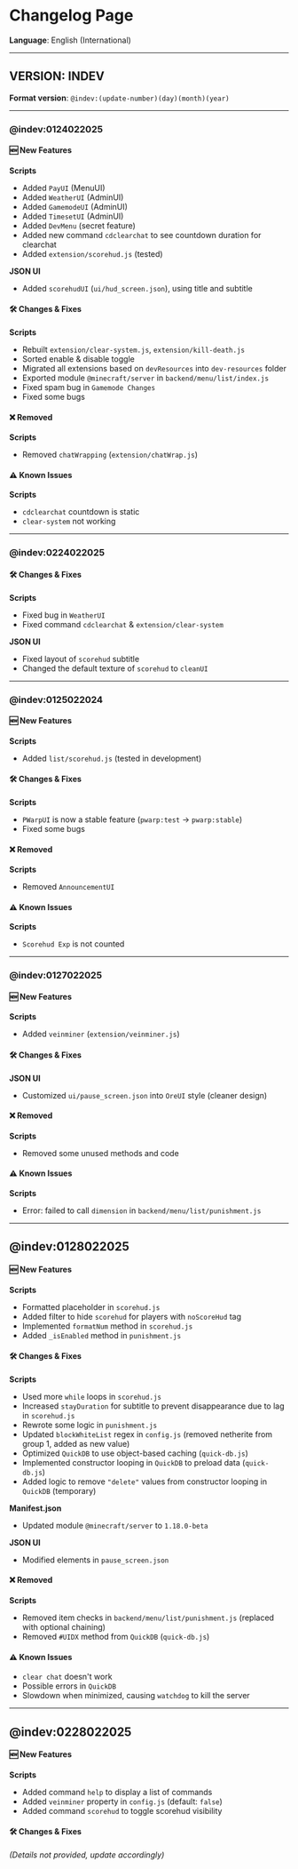 # Changelog Page  
**Language**: English (International)  

---

## VERSION: INDEV  
**Format version**: `@indev:(update-number)(day)(month)(year)`

---

### @indev:0124022025  

#### 🆕 New Features  

**Scripts**  
- Added `PayUI` (MenuUI)  
- Added `WeatherUI` (AdminUI)  
- Added `GamemodeUI` (AdminUI)  
- Added `TimesetUI` (AdminUI)  
- Added `DevMenu` (secret feature)  
- Added new command `cdclearchat` to see countdown duration for clearchat  
- Added `extension/scorehud.js` (tested)  

**JSON UI**  
- Added `scorehudUI` (`ui/hud_screen.json`), using title and subtitle  

#### 🛠️ Changes & Fixes  

**Scripts**  
- Rebuilt `extension/clear-system.js`, `extension/kill-death.js`  
- Sorted enable & disable toggle  
- Migrated all extensions based on `devResources` into `dev-resources` folder  
- Exported module `@minecraft/server` in `backend/menu/list/index.js`  
- Fixed spam bug in `Gamemode Changes`  
- Fixed some bugs  

#### ❌ Removed  

**Scripts**  
- Removed `chatWrapping` (`extension/chatWrap.js`)  

#### ⚠️ Known Issues  

**Scripts**  
- `cdclearchat` countdown is static  
- `clear-system` not working  

---

### @indev:0224022025  

#### 🛠️ Changes & Fixes  

**Scripts**  
- Fixed bug in `WeatherUI`  
- Fixed command `cdclearchat` & `extension/clear-system`  

**JSON UI**  
- Fixed layout of `scorehud` subtitle  
- Changed the default texture of `scorehud` to `cleanUI`  

---

### @indev:0125022024  

#### 🆕 New Features  

**Scripts**  
- Added `list/scorehud.js` (tested in development)  

#### 🛠️ Changes & Fixes  

**Scripts**  
- `PWarpUI` is now a stable feature (`pwarp:test` → `pwarp:stable`)  
- Fixed some bugs  

#### ❌ Removed  

**Scripts**  
- Removed `AnnouncementUI`  

#### ⚠️ Known Issues  

**Scripts**  
- `Scorehud Exp` is not counted  

---

### @indev:0127022025  

#### 🆕 New Features  

**Scripts**  
- Added `veinminer` (`extension/veinminer.js`)  

#### 🛠️ Changes & Fixes  

**JSON UI**  
- Customized `ui/pause_screen.json` into `OreUI` style (cleaner design)  

#### ❌ Removed  

**Scripts**  
- Removed some unused methods and code  

#### ⚠️ Known Issues  

**Scripts**  
- Error: failed to call `dimension` in `backend/menu/list/punishment.js`  

---

## @indev:0128022025  

#### 🆕 New Features  

**Scripts**  
- Formatted placeholder in `scorehud.js`  
- Added filter to hide `scorehud` for players with `noScoreHud` tag  
- Implemented `formatNum` method in `scorehud.js`  
- Added `_isEnabled` method in `punishment.js`  

#### 🛠️ Changes & Fixes  

**Scripts**  
- Used more `while` loops in `scorehud.js`  
- Increased `stayDuration` for subtitle to prevent disappearance due to lag in `scorehud.js`  
- Rewrote some logic in `punishment.js`  
- Updated `blockWhiteList` regex in `config.js` (removed netherite from group 1, added as new value)  
- Optimized `QuickDB` to use object-based caching (`quick-db.js`)  
- Implemented constructor looping in `QuickDB` to preload data (`quick-db.js`)  
- Added logic to remove `"delete"` values from constructor looping in `QuickDB` (temporary)  

**Manifest.json**  
- Updated module `@minecraft/server` to `1.18.0-beta`  

**JSON UI**  
- Modified elements in `pause_screen.json`  

#### ❌ Removed  

**Scripts**  
- Removed item checks in `backend/menu/list/punishment.js` (replaced with optional chaining)  
- Removed `#UIDX` method from `QuickDB` (`quick-db.js`)  

#### ⚠️ Known Issues  

- `clear chat` doesn't work  
- Possible errors in `QuickDB`  
- Slowdown when minimized, causing `watchdog` to kill the server  

---

## @indev:0228022025  

#### 🆕 New Features  

**Scripts**  
- Added command `help` to display a list of commands  
- Added `veinminer` property in `config.js` (default: `false`)  
- Added command `scorehud` to toggle scorehud visibility  

#### 🛠️ Changes & Fixes  

*(Details not provided, update accordingly)*  
